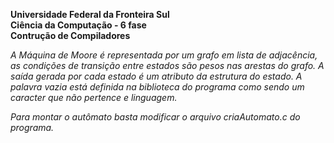 <b>Universidade Federal da Fronteira Sul</b><br>
<b>Ciência da Computação - 6 fase</b><br>
<b>Contrução de Compiladores</b><br>

<i>A Máquina de Moore é representada por um grafo em lista de adjacência, as condições de transição entre estados são pesos nas arestas do grafo. A saída gerada por cada estado é um atributo da estrutura do estado. A palavra vazia está definida na biblioteca do programa como sendo um caracter que não pertence e linguagem.</i>

<i>Para montar o autômato basta modificar o arquivo criaAutomato.c do programa.</i>

